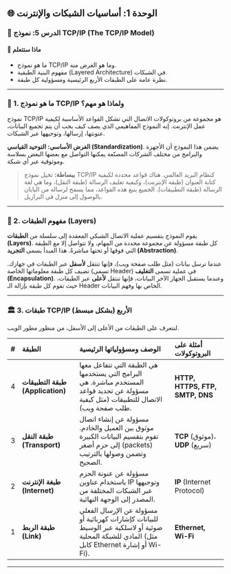 ## 🌐 الوحدة 1: أساسيات الشبكات والإنترنت

### 📘 الدرس 5: نموذج TCP/IP (The TCP/IP Model)

#### 🧠 **ماذا ستتعلم**
* ما هو نموذج TCP/IP وما هو الغرض منه.
* مفهوم البنية الطبقية (Layered Architecture) في الشبكات.
* نظرة عامة على الطبقات الأربع الرئيسية ومسؤولية كل طبقة.

---
### 🤔 1. ما هو نموذج TCP/IP ولماذا هو مهم؟
نموذج TCP/IP هو مجموعة من بروتوكولات الاتصال التي تشكل القواعد الأساسية لكيفية عمل الإنترنت. إنه النموذج المفاهيمي الذي يصف كيف يجب أن يتم تجميع البيانات، عنونتها، إرسالها، وتوجيهها عبر الشبكات.

**الغرض الأساسي:** **التوحيد القياسي (Standardization)**. يضمن هذا النموذج أن الأجهزة والبرامج من مختلف الشركات المصنّعة يمكنها التواصل مع بعضها البعض بسلاسة وموثوقية عبر أي شبكة.

> **ببساطة:** تخيل نموذج TCP/IP كنظام البريد العالمي. هناك قواعد محددة لكيفية كتابة العنوان (طبقة الإنترنت)، وكيفية تغليف الرسالة (طبقة النقل)، وما هي لغة الرسالة (طبقة التطبيقات). الجميع يتبع هذه القواعد، مما يسمح لرسالة من اليابان بالوصول إلى منزل في البرازيل.

---
### 🥞 2. مفهوم الطبقات (Layers)
يقوم النموذج بتقسيم عملية الاتصال الشبكي المعقدة إلى سلسلة من **الطبقات (Layers)**. كل طبقة مسؤولة عن مجموعة محددة من المهام، ولا تتواصل إلا مع الطبقة التي فوقها أو تحتها مباشرةً. هذا المبدأ يسمى **التجريد (Abstraction)**.

عندما ترسل بيانات (مثل طلب صفحة ويب)، فإنها تنتقل **لأسفل** عبر الطبقات في جهازك. تضيف كل طبقة معلوماتها الخاصة (تسمى Header) في عملية تسمى **التغليف (Encapsulation)**. وعندما يستقبل الجهاز الآخر البيانات، فإنها تنتقل **لأعلى** عبر الطبقات، حيث تقوم كل طبقة بإزالة الـ Header الخاص بها وفهم البيانات.

---
### 🏛️ 3. طبقات TCP/IP الأربع (بشكل مبسط)
لنتعرف على الطبقات من الأعلى إلى الأسفل، من منظور مطور الويب.

| # | الطبقة | الوصف ومسؤولياتها الرئيسية | أمثلة على البروتوكولات |
|:-:|:---|:---|:---|
| 4 | **طبقة التطبيقات (Application)** | هي الطبقة التي تتفاعل معها البرامج التي يستخدمها المستخدم مباشرة. هي مسؤولة عن تحديد قواعد الاتصال للتطبيقات (مثل كيفية طلب صفحة ويب). | **HTTP, HTTPS, FTP, SMTP, DNS** |
| 3 | **طبقة النقل (Transport)** | مسؤولة عن إنشاء اتصال موثوق بين العميل والخادم. تقوم بتقسيم البيانات الكبيرة إلى حزم أصغر (packets) وتضمن وصولها بالترتيب الصحيح. | **TCP** (موثوق)، **UDP** (سريع) |
| 2 | **طبغة الإنترنت (Internet)** | مسؤولة عن عنونة الحزم باستخدام عناوين IP وتوجيهها عبر الشبكات المختلفة من المصدر إلى الوجهة النهائية. | **IP** (Internet Protocol) |
| 1 | **طبقة الربط (Link)** | مسؤولة عن الإرسال الفعلي للبيانات كإشارات كهربائية أو ضوئية أو لاسلكية عبر الوسيط المادي للشبكة المحلية (مثل كابل Ethernet أو إشارة Wi-Fi). | **Ethernet, Wi-Fi** |

---
